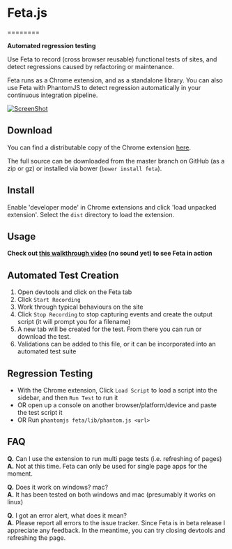 # Feta.js
========

**Automated regression testing**

Use Feta to record (cross browser reusable) functional tests of sites, and detect regressions caused by refactoring or maintenance.

Feta runs as a Chrome extension, and as a standalone library.  You can also use Feta with PhantomJS to detect regression automatically in your continuous integration pipeline.

<a target="_blank" href="http://www.youtube.com/watch?v=vAzU243xUh0">![ScreenShot](https://raw.github.com/alex-seville/feta/master/screenshot.jpg)</a>


## Download

You can find a distributable copy of the Chrome extension [here](https://github.com/alex-seville/feta/blob/distributables/v0.0.2.zip?raw=true).

The full source can be downloaded from the master branch on GitHub (as a zip or gz) or installed via bower (`bower install feta`).


## Install

Enable 'developer mode' in Chrome extensions and click 'load unpacked extension'.  Select the `dist` directory to load the extension.


## Usage

**Check out [this walkthrough video](http://www.youtube.com/watch?v=vAzU243xUh0) (no sound yet) to see Feta in action**  


## Automated Test Creation

1. Open devtools and click on the Feta tab
2. Click `Start Recording`
3. Work through typical behaviours on the site
4. Click `Stop Recording` to stop capturing events and create the output script (it will prompt you for a filename)
5. A new tab will be created for the test.  From there you can run or download the test.
6. Validations can be added to this file, or it can be incorporated into an automated test suite


## Regression Testing

-  With the Chrome extension, Click `Load Script` to load a script into the sidebar, and then `Run Test` to run it
-  OR open up a console on another browser/platform/device and paste the test script it
-  OR Run `phantomjs feta/lib/phantom.js <url>`


## FAQ

**Q.** Can I use the extension to run multi page tests (i.e. refreshing of pages)  
**A.** Not at this time.  Feta can only be used for single page apps for the moment.

**Q.** Does it work on windows? mac?  
**A.** It has been tested on both windows and mac (presumably it works on linux)

**Q.** I got an error alert, what does it mean?  
**A.** Please report all errors to the issue tracker.  Since Feta is in beta release I appreciate any feedback.  In the meantime, you can try closing devtools and refreshing the page.

